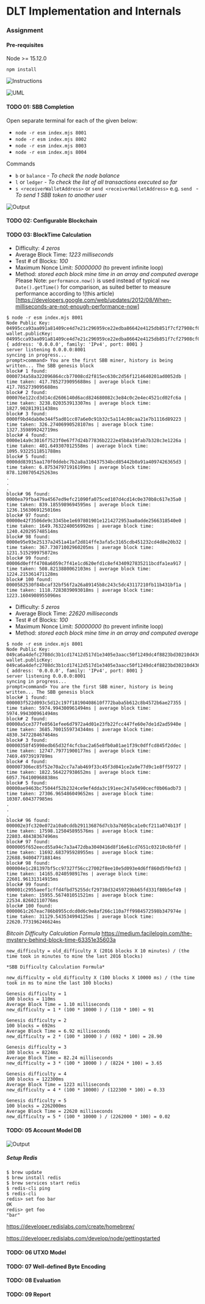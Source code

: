 # DLT Implementation and Internals

### Assignment

#### Pre-requisites

Node >= 15.12.0

`npm install`

![Instructions]()

![UML]()

#### TODO 01: SBB Completion

Open separate terminal for each of the given below:

- `node -r esm index.mjs 8001`
- `node -r esm index.mjs 8002`
- `node -r esm index.mjs 8003`
- `node -r esm index.mjs 8004`

Commands

- `b` or `balance` - _To check the node balance_
- `l` or `ledger` - _To check the list of all transactions executed so far_
- `s <receiverWalletAddress>` or `send <receiverWalletAddress>` e.g. `send ` - _To send 1 SBB token to another user_

![Output]()

#### TODO 02: Configurable Blockchain

#### TODO 03: BlockTime Calculation

- Difficulty: _4 zeros_
- Average Block Time: _1223 milliseconds_
- Test # of Blocks: _100_
- Maximum Nonce Limit: _50000000_ (to prevent infinite loop)
- Method: _stored each block mine time in an array and computed average_
  Please Note: `performance.now()` is used instead of typical `new Date().getTime()` for comparison, as suited better to measure performance according to !(this article)[https://developers.google.com/web/updates/2012/08/When-milliseconds-are-not-enough-performance-now]

```
$ node -r esm index.mjs 8001
Node Public Key:  04995cca93aa091a81409ce4d7e21c296959ce22edba86642e4125db851f7cf27908cf0f2cdcc524ce32d1f4c38b1651303c1c6f5fec495683b699d1acdd0e11a8
wallet.publicKey:  04995cca93aa091a81409ce4d7e21c296959ce22edba86642e4125db851f7cf27908cf0f2cdcc524ce32d1f4c38b1651303c1c6f5fec495683b699d1acdd0e11a8
{ address: '0.0.0.0', family: 'IPv4', port: 8001 }
server listening 0.0.0.0:8001
syncing in progress...
prompt>command> You are the first SBB miner, history is being written... The SBB genesis block
block# 1 found: 0000734a58a322096864ccb77008cd2f815ec630c2d56f1214640201ad0052db | time taken: 417.7852739095688ms | average block time: 417.7852739095688ms
block# 2 found: 000076e122cd3d14cd2606140d6acd824680082c3e84c0c2e4ec4521cd02fc6a | time taken: 3238.020353913307ms | average block time: 1827.902813911438ms
block# 3 found: 0000f9bd4dab0e344f5ad01cc07a6e0c91b32c5a114c08caa21e7b1116d89223 | time taken: 326.27406990528107ms | average block time: 1327.359899242719ms
block# 4 found: 0000e14a9c3016f7523f0e67f7d24b77836b2222e45b8a19fab7b328c3e1226a | time taken: 401.649307012558ms | average block time: 1095.9322511851788ms
block# 5 found: 0000dd83915aa170f0ddebc7b2a8a310437534bcd85442b0a91a4097426365d3 | time taken: 6.875347971916199ms | average block time: 878.1208705425263ms
.
.
.
block# 96 found: 0000ea79fba479a4567ed9efc21090fa075ced107d4cd14c0e370b8c617e35a0 | time taken: 839.1855989694595ms | average block time: 1236.1563069125016ms
block# 97 found: 00000e42f3506de9c3345be1e697801901e1214272953aa0adde2566318540e0 | time taken: 1649.7632240056992ms | average block time: 1240.420295748514ms
block# 98 found: 0000e95e93e25137a2451a41af2d814ffe3afa5c3165cdb451232cd4d8e20b32 | time taken: 367.73071002960205ms | average block time: 1231.515299975872ms
block# 99 found: 00006d0efff4708a6059c7f41e1cd620efd1c8ef4340927835211bcdfa1ea917 | time taken: 508.8213880062103ms | average block time: 1224.215361471128ms
block# 100 found: 0000582530f84bcaf32bf56f2a26a89145b8c243c5dc43117210fb11b431bf1a | time taken: 1118.7283039093018ms | average block time: 1223.1604908955096ms
```

- Difficulty: _5 zeros_
- Average Block Time: _22620 milliseconds_
- Test # of Blocks: _100_
- Maximum Nonce Limit: _50000000_ (to prevent infinite loop)
- Method: _stored each block mine time in an array and computed average_

```
$ node -r esm index.mjs 8001
Node Public Key:  049ca6a4defc2708dc3b1cd17412d517d1e3405e3aacc50f1249dc4f8823bd30210d4368720decfc32f6c46d658c685a4593ca5f2e7c033e65590c3cb89c4a943b
wallet.publicKey:  049ca6a4defc2708dc3b1cd17412d517d1e3405e3aacc50f1249dc4f8823bd30210d4368720decfc32f6c46d658c685a4593ca5f2e7c033e65590c3cb89c4a943b
{ address: '0.0.0.0', family: 'IPv4', port: 8001 }
server listening 0.0.0.0:8001
syncing in progress...
prompt>command> You are the first SBB miner, history is being written... The SBB genesis block
block# 1 found: 000003f522d093c5d12c197f18190408610f772baba5b612c8b4572b6ae27355 | time taken: 5974.994300961494ms | average block time: 5974.994300961494ms
block# 2 found: 00000a5ce377fe0561efee6d7972a4d01e23fb22fcc447fe60e7de1d2ad5940e | time taken: 3685.7001559734344ms | average block time: 4830.347228467464ms
block# 3 found: 00000358f45998edb65d32f4cfcbac2a65e8fb0a01ae1f39c0dffcd845f2ddec | time taken: 12747.79771900177ms | average block time: 7469.4973919789ms
block# 4 found: 000007306ec85f52e70a2cc7a7ab469f33c45f3d041ce2a9e77d9c1e8ff59727 | time taken: 1822.564227938652ms | average block time: 6057.764100968838ms
block# 5 found: 00000ae9463bc75044f52b2324ce9ef4dda3c191eec247a5490cecf0b06adb73 | time taken: 27306.965486049652ms | average block time: 10307.604377985ms
.
.
.
block# 96 found: 000002e3fc320e072a10a0cddb291136876d7cb3a7605bca1e0cf211a074b13f | time taken: 17598.125045895576ms | average block time: 22803.48438367496ms
block# 97 found: 0000005f652eecd55a94c7a3a472dba3040416d8f16e61cd7651c03210c6bfdf | time taken: 11692.683795928955ms | average block time: 22688.940047718814ms
block# 98 found: 000004e1c281397bf5cc97327f56cc27002f8ee10e5d093e4d6ff860d5f0efd3 | time taken: 14165.0240598917ms | average block time: 22601.96131314915ms
block# 99 found: 000001c2955aeef1cffd4fbd75255dcf29738d32459729bb65fd331f80b5ef49 | time taken: 15955.567401051521ms | average block time: 22534.82602110776ms
block# 100 found: 0000061c267eac786b8955cdcd0d6c9e8af266c110a7ff9984572598b347974e | time taken: 31129.543534994125ms | average block time: 22620.773196246624ms
```

_Bitcoin Difficulty Calculation Formula_
https://medium.facilelogin.com/the-mystery-behind-block-time-63351e35603a

```
new_difficulty = old_difficulty X (2016 blocks X 10 minutes) / (the time took in minutes to mine the last 2016 blocks)

*SBB Difficulty Calculation Formula*

new_difficulty = old_difficulty X (100 blocks X 10000 ms) / (the time took in ms to mine the last 100 blocks)

Genesis difficulty = 1
100 blocks = 110ms
Average Block Time = 1.10 milliseconds
new_difficulty = 1 * (100 * 10000 ) / (110 * 100) = 91

Genesis difficulty = 2
100 blocks = 692ms
Average Block Time = 6.92 milliseconds
new_difficulty = 2 * (100 * 10000 ) / (692 * 100) = 28.90

Genesis difficulty = 3
100 blocks = 8224ms
Average Block Time = 82.24 milliseconds
new_difficulty = 3 * (100 * 10000 ) / (8224 * 100) = 3.65

Genesis difficulty = 4
100 blocks = 122300ms
Average Block Time = 1223 milliseconds
new_difficulty = 4 * (100 * 10000) / (122300 * 100) = 0.33

Genesis difficulty = 5
100 blocks = 2262000ms
Average Block Time = 22620 milliseconds
new_difficulty = 5 * (100 * 10000 ) / (2262000 * 100) = 0.02
```

#### TODO: 05 Account Model DB

![Output]()

##### Setup Redis

```
$ brew update
$ brew install redis
$ brew services start redis
$ redis-cli ping
$ redis-cli
redis> set foo bar
OK
redis> get foo
"bar"
```

https://developer.redislabs.com/create/homebrew/

https://developer.redislabs.com/develop/node/gettingstarted

#### TODO: 06 UTXO Model

#### TODO: 07 Well-defined Byte Encoding

#### TODO: 08 Evaluation

#### TODO: 09 Report
